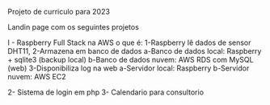 Projeto de curriculo para 2023

Landin page com os seguintes projetos

I - Raspberry Full Stack na AWS
    o que é:
    1-Raspberry lê dados de sensor DHT11, 
    2-Armazena em banco de dados 
        a-Banco de dados local: Raspberry + sqlite3 (backup local)
        b-Banco de dados nuvem: AWS RDS com MySQL (web)
    3-Disponibiliza log na web
        a-Servidor local: Raspberry
        b-Servidor nuvem: AWS EC2


2- Sistema de login em php
3- Calendario para consultorio

